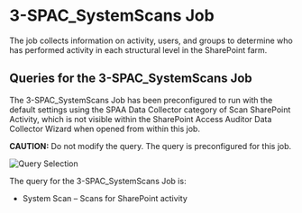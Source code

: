# 3-SPAC_SystemScans Job

The job collects information on activity, users, and groups to determine who has performed activity
in each structural level in the SharePoint farm.

## Queries for the 3-SPAC_SystemScans Job

The 3-SPAC_SystemScans Job has been preconfigured to run with the default settings using the SPAA
Data Collector category of Scan SharePoint Activity, which is not visible within the SharePoint
Access Auditor Data Collector Wizard when opened from within this job.

**CAUTION:** Do not modify the query. The query is preconfigured for this job.

![Query Selection](/img/product_docs/accessanalyzer/solutions/sharepoint/collection/spacsystemscansquery.webp)

The query for the 3-SPAC_SystemScans Job is:

- System Scan – Scans for SharePoint activity

